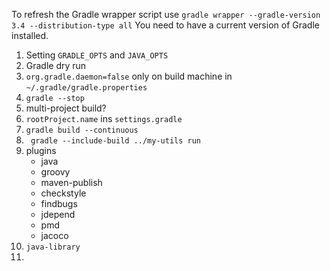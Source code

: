 To refresh the Gradle wrapper script use `gradle wrapper --gradle-version 3.4 --distribution-type all` You need to have a
current version of Gradle installed.

1. Setting `GRADLE_OPTS` and `JAVA_OPTS`
1. Gradle dry run
1. `org.gradle.daemon=false` only on build machine in `~/.gradle/gradle.properties`
1. `gradle --stop`
1. multi-project build?
1. `rootProject.name` ins `settings.gradle`
1. `gradle build --continuous`
1. ` gradle --include-build ../my-utils run`
1. plugins
    * java
    * groovy
    * maven-publish
    * checkstyle
    * findbugs
    * jdepend
    * pmd
    * jacoco
1. `java-library`
1.     